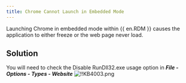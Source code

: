 ```yaml
---
title: Chrome Cannot Launch in Embedded Mode
---
```

Launching Chrome in embedded mode within {{ en.RDM }} causes the application to either freeze or the web page never load.
## Solution
You will need to check the Disable RunDll32.exe usage option in ***File - Options - Types - Website***
![!!KB4003.png](/img/en/kb/KB4003.png)
